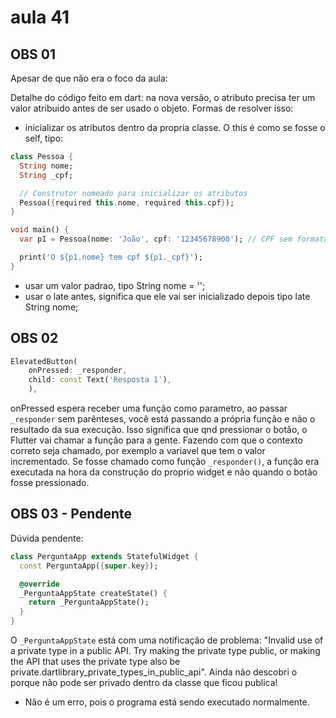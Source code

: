 # aula 41

## OBS 01

Apesar de que não era o foco da aula:

Detalhe do código feito em dart: na nova versão, o atributo precisa ter um valor atribuido antes de ser usado o objeto. Formas de resolver isso:

- inicializar os atributos dentro da propria classe. O this é como se fosse o self, tipo:

``` dart
class Pessoa {
  String nome;
  String _cpf;

  // Construtor nomeado para inicializar os atributos
  Pessoa({required this.nome, required this.cpf});
}

void main() {
  var p1 = Pessoa(nome: 'João', cpf: '12345678900'); // CPF sem formatação

  print('O ${p1.nome} tem cpf ${p1._cpf}');
}
```

- usar um valor padrao, tipo String nome = '';
- usar o late antes, significa que ele vai ser inicializado depois tipo late String nome;

## OBS 02

``` Dart
ElevatedButton(
    onPressed: _responder,
    child: const Text('Resposta 1'),
    ),
```

onPressed espera receber uma função como parametro, ao passar `_responder` sem parênteses, você está passando a própria função e não o resultado da sua execução. Isso significa que qnd pressionar o botão, o Flutter vai chamar a função para a gente. Fazendo com que o contexto correto seja chamado, por exemplo a variavel que tem o valor incrementado. Se fosse chamado como função `_responder()`, a função era executada na hora da construção do proprio widget e não quando o botão fosse pressionado.

## OBS 03 - Pendente

Dúvida pendente:

``` Dart
class PerguntaApp extends StatefulWidget {
  const PerguntaApp({super.key});

  @override
  _PerguntaAppState createState() {
    return _PerguntaAppState();
  }
}
```

O `_PerguntaAppState` está com uma notificação de problema: "Invalid use of a private type in a public API.
Try making the private type public, or making the API that uses the private type also be private.dartlibrary_private_types_in_public_api". Ainda não descobri o porque não pode ser privado dentro da classe que ficou publica!

- Não é um erro, pois o programa está sendo executado normalmente.
